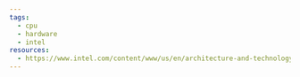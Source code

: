 ```yaml
---
tags:
  - cpu
  - hardware
  - intel
resources:
  - https://www.intel.com/content/www/us/en/architecture-and-technology/vpro/what-is-vpro.html
---
```


